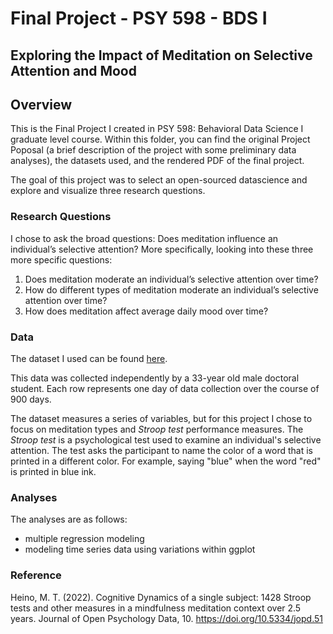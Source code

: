 # Final Project - PSY 598 - BDS I
##  Exploring the Impact of Meditation on Selective Attention and Mood

## Overview
This is the Final Project I created in PSY 598: Behavioral Data Science I graduate level course. Within this folder, you can find the original Project Poposal (a brief description of the project with some preliminary data analyses), the datasets used, and the rendered PDF of the final project.

The goal of this project was to select an open-sourced datascience and explore and visualize three research questions. 

### Research Questions
I chose to ask the broad questions: Does meditation influence an individual’s selective attention?
More specifically, looking into these three more specific questions:
1) Does meditation moderate an individual’s selective attention over time?
2) How do different types of meditation moderate an individual’s selective attention
over time?
3) How does meditation affect average daily mood over time?


### Data

The dataset I used can be found [here](https://osf.io/w9v28/files/osfstorage).

This data was collected independently by a 33-year old male doctoral student. Each row represents one day of data collection over the course of 900 days. 

The dataset measures a series of variables, but for this project I chose to focus on meditation types and *Stroop test* performance measures. The *Stroop test* is a psychological test used to examine an individual's selective attention. The test asks the participant to name the color of a word that is printed in a different color. For example, saying "blue" when the word "red" is printed in blue ink.

### Analyses
The analyses are as follows: 
- multiple regression modeling
- modeling time series data using variations within ggplot

### Reference
Heino, M. T. (2022). Cognitive
Dynamics of a single subject: 1428 Stroop tests and other measures in a mindfulness meditation context over
2.5 years. Journal of Open Psychology Data, 10. https://doi.org/10.5334/jopd.51
